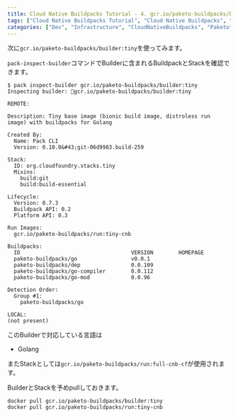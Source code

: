 ```yaml
---
title: Cloud Native Buildpacks Tutorial - 4. gcr.io/paketo-buildpacks/builder:tiny Builderを使用する
tags: ["Cloud Native Buildpacks Tutorial", "Cloud Native Buildpacks", "Paketo", "Series"]
categories: ["Dev", "Infrastructure", "CloudNativeBuildpacks", "Paketo"]
---
```


次に`gcr.io/paketo-buildpacks/builder:tiny`を使ってみます。

`pack-inspect-builder`コマンドでBuilderに含まれるBuildpackとStackを確認できます。

```
$ pack inspect-builder gcr.io/paketo-buildpacks/builder:tiny
Inspecting builder: gcr.io/paketo-buildpacks/builder:tiny

REMOTE:

Description: Tiny base image (bionic build image, distroless run image) with buildpacks for Golang

Created By:
  Name: Pack CLI
  Version: 0.10.0&#43;git-06d9983.build-259

Stack:
  ID: org.cloudfoundry.stacks.tiny
  Mixins:
    build:git
    build:build-essential

Lifecycle:
  Version: 0.7.3
  Buildpack API: 0.2
  Platform API: 0.3

Run Images:
  gcr.io/paketo-buildpacks/run:tiny-cnb

Buildpacks:
  ID                                   VERSION        HOMEPAGE
  paketo-buildpacks/go                 v0.0.1         
  paketo-buildpacks/dep                0.0.109        
  paketo-buildpacks/go-compiler        0.0.112        
  paketo-buildpacks/go-mod             0.0.96         

Detection Order:
  Group #1:
    paketo-buildpacks/go    

LOCAL:
(not present)
```

このBuilderで対応している言語は

* Golang

またStackとしては`gcr.io/paketo-buildpacks/run:full-cnb-cf`が使用されます。

BuilderとStackを予めpullしておきます。

```
docker pull gcr.io/paketo-buildpacks/builder:tiny
docker pull gcr.io/paketo-buildpacks/run:tiny-cnb
```
